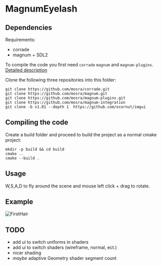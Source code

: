 # MagnumEyelash


## Dependencies
Requirements:
- corrade
- magnum + SDL2

To compile the code you first need `corrade` `magnum` and `magnum-plugins`. [Detailed description](https://doc.magnum.graphics/magnum/getting-started.html#getting-started-setup-subproject)

Clone the following three repositories into this folder:
```
git clone https://github.com/mosra/corrade.git
git clone https://github.com/mosra/magnum.git
git clone https://github.com/mosra/magnum-plugins.git
git clone https://github.com/mosra/magnum-integration
git clone -b v1.81 --depth 1  https://github.com/ocornut/imgui
```

## Compiling the code

Create a build folder and proceed to build the project as a normal cmake project:
```
mkdir -p build && cd build
cmake ..
cmake --build .
```


## Usage

W,S,A,D to fly around the scene and mouse left click + drag to rotate.

## Example
![FirstHair](https://user-images.githubusercontent.com/5838555/122686787-6378ba00-d213-11eb-87c5-3ca4c84c6ef6.png)

## TODO

- add ui to switch uniforms in shaders
- add ui to switch shaders (wireframe, normal, ect.)
- nicer shading
- *maybe* adaptive Geometry shader segment count
